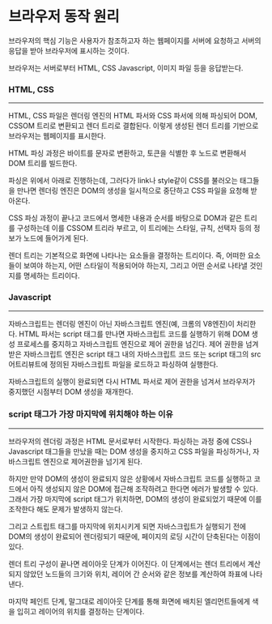 # 브라우저 동작 원리

브라우저의 핵심 기능은 사용자가 참조하고자 하는 웹페이지를 서버에 요청하고 서버의 응답을 받아 브라우저에 표시하는 것이다. 

브라우저는 서버로부터 HTML, CSS Javascript, 이미지 파일 등을 응답받는다.

### HTML, CSS

------

HTML, CSS 파일은 렌더링 엔진의 HTML 파서와 CSS 파서에 의해 파싱되어 DOM, CSSOM 트리로 변환되고 렌더 트리로 결합된다. 이렇게 생성된 렌더 트리를 기반으로 브라우저는 웹페이지를 표시한다.

HTML 파싱 과정은 바이트를 문자로 변환하고, 토큰을 식별한 후 노드로 변환해서 DOM 트리를 빌드한다.

파싱은 위에서 아래로 진행하는데, 그러다가 link나 style같이 CSS를 불러오는 태그들을 만나면 렌더링 엔진은 DOM의 생성을 일시적으로 중단하고 CSS 파일을 요청해 받아온다.

CSS 파싱 과정이 끝나고 코드에서 명세한 내용과 순서를 바탕으로 DOM과 같은 트리를 구성하는데 이를 CSSOM 트리라 부르고, 이 트리에는 스타일, 규칙, 선택자 등의 정보가 노드에 들어가게 된다.

렌더 트리는 기본적으로 화면에 나타나는 요소들을 결정하는 트리이다. 즉, 어떠한 요소들이 보여야 하는지, 어떤 스타일이 적용되어야 하는지, 그리고 어떤 순서로 나타낼 것인지를 명세하는 트리이다.

### Javascript

------

자바스크립트는 렌더링 엔진이 아닌 자바스크립트 엔진(예, 크롬의 V8엔진)이 처리한다. HTML 파서는 script 태그를 만나면 자바스크립트 코드를 실행하기 위해 DOM 생성 프로세스를 중지하고 자바스크립트 엔진으로 제어 권한을 넘긴다. 제어 권한을 넘겨 받은 자바스크립트 엔진은 script 태그 내의 자바스크립트 코드 또는 script 태그의 src 어트리뷰트에 정의된 자바스크립트 파일을 로드하고 파싱하여 실행한다. 

자바스크립트의 실행이 완료되면 다시 HTML 파서로 제어 권한을 넘겨서 브라우저가 중지했던 시점부터 DOM 생성을 재개한다.

### script 태그가 가장 마지막에 위치해야 하는 이유

------

브라우저의 렌더링 과정은 HTML 문서로부터 시작한다. 파싱하는 과정 중에 CSS나 Javascript 태그들을 만났을 때는 DOM 생성을 중지하고 CSS 파일을 파싱하거나, 자바스크립트 엔진으로 제어권한을 넘기게 된다.

하지만 만약 DOM의 생성이 완료되지 않은 상황에서 자바스크립트 코드를 실행하고 코드에서 아직 생성되지 않은 DOM에 접근해 조작하려고 한다면 에러가 발생할 수 있다. 그래서 가장 마지막에 script 태그가 위치하면, DOM의 생성이 완료되었기 때문에 이를 조작한다 해도 문제가 발생하지 않는다. 

그리고 스트립트 태그를 마지막에 위치시키게 되면 자바스크립트가 실행되기 전에 DOM의 생성이 완료되어 렌더링되기 때문에, 페이지의 로딩 시간이 단축된다는 이점이 있다. 

렌더 트리 구성이 끝나면 레이아웃 단계가 이어진다. 이 단계에서는 렌더 트리에서 계산되지 않았던 노드들의 크기와 위치, 레이어 간 순서와 같은 정보를 계산하여 좌표에 나타낸다.

마지막 페인트 단계, 말그대로 레이아웃 단계를 통해 화면에 배치된 엘리먼트들에게 색을 입히고 레이어의 위치를 결정하는 단계이다.